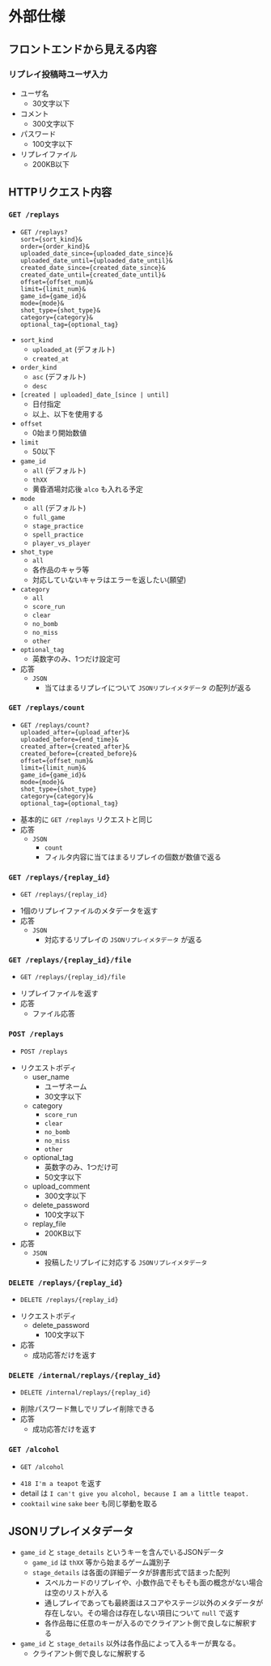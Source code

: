 # 外部仕様

## フロントエンドから見える内容

### リプレイ投稿時ユーザ入力

* ユーザ名
  * 30文字以下
* コメント
  * 300文字以下
* パスワード
  * 100文字以下
* リプレイファイル
  * 200KB以下

## HTTPリクエスト内容

### `GET /replays`

- ```
  GET /replays?
  sort={sort_kind}&
  order={order_kind}&
  uploaded_date_since={uploaded_date_since}&
  uploaded_date_until={uploaded_date_until}&
  created_date_since={created_date_since}&
  created_date_until={created_date_until}&
  offset={offset_num}&
  limit={limit_num}&
  game_id={game_id}&
  mode={mode}&
  shot_type={shot_type}&
  category={category}&
  optional_tag={optional_tag}
  ```
- `sort_kind`
  - `uploaded_at` (デフォルト)
  - `created_at`
- `order_kind`
  - `asc` (デフォルト)
  - `desc`
- `[created | uploaded]_date_[since | until]`
  - 日付指定
  - 以上、以下を使用する
- `offset`
  - 0始まり開始数値
- `limit`
  - 50以下
- `game_id`
  - `all` (デフォルト)
  - `thXX`
  - 黄昏酒場対応後 `alco` も入れる予定
- `mode`
  - `all` (デフォルト)
  - `full_game`
  - `stage_practice`
  - `spell_practice`
  - `player_vs_player`
- `shot_type`
  - `all`
  - 各作品のキャラ等
  - 対応していないキャラはエラーを返したい(願望)
- `category`
  - `all`
  - `score_run`
  - `clear`
  - `no_bomb`
  - `no_miss`
  - `other`
- `optional_tag`
  - 英数字のみ、1つだけ設定可
- 応答
  - `JSON`
    - 当てはまるリプレイについて `JSONリプレイメタデータ` の配列が返る

### `GET /replays/count`

- ```
  GET /replays/count?
  uploaded_after={upload_after}&
  uploaded_before={end_time}&
  created_after={created_after}&
  created_before={created_before}&
  offset={offset_num}&
  limit={limit_num}&
  game_id={game_id}&
  mode={mode}&
  shot_type={shot_type}
  category={category}&
  optional_tag={optional_tag}
  ```
- 基本的に `GET /replays` リクエストと同じ
- 応答
  - `JSON`
    - `count`
    - フィルタ内容に当てはまるリプレイの個数が数値で返る

### `GET /replays/{replay_id}`

- ```
  GET /replays/{replay_id}
  ```
- 1個のリプレイファイルのメタデータを返す
- 応答
  - `JSON`
    - 対応するリプレイの `JSONリプレイメタデータ` が返る

### `GET /replays/{replay_id}/file`

- ```
  GET /replays/{replay_id}/file
  ```
- リプレイファイルを返す
- 応答
  - ファイル応答

### `POST /replays`

- ```
  POST /replays
  ```
- リクエストボディ
  - user_name
    - ユーザネーム
    - 30文字以下
  - category
    - `score_run`
    - `clear`
    - `no_bomb`
    - `no_miss`
    - `other`
  - optional_tag
    - 英数字のみ、1つだけ可
    - 50文字以下
  - upload_comment
    - 300文字以下
  - delete_password
    - 100文字以下
  - replay_file
    - 200KB以下
- 応答
  - `JSON`
    - 投稿したリプレイに対応する `JSONリプレイメタデータ`

### `DELETE /replays/{replay_id}`

- ```
  DELETE /replays/{replay_id}
  ```
- リクエストボディ
  - delete_password
    - 100文字以下
- 応答
  - 成功応答だけを返す


### `DELETE /internal/replays/{replay_id}`

- ```
  DELETE /internal/replays/{replay_id}
  ```
- 削除パスワード無しでリプレイ削除できる
- 応答
  - 成功応答だけを返す

### `GET /alcohol`

- ```
  GET /alcohol
  ```
- `418 I'm a teapot` を返す
- detail は `I can't give you alcohol, because I am a little teapot.`
- `cooktail` `wine` `sake` `beer` も同じ挙動を取る

## JSONリプレイメタデータ
- `game_id` と `stage_details` というキーを含んでいるJSONデータ
  - `game_id` は `thXX` 等から始まるゲーム識別子
  - `stage_details` は各面の詳細データが辞書形式で詰まった配列
    - スペルカードのリプレイや、小数作品でそもそも面の概念がない場合は空のリストが入る
    - 通しプレイであっても最終面はスコアやステージ以外のメタデータが存在しない。その場合は存在しない項目について `null` で返す
    - 各作品毎に任意のキーが入るのでクライアント側で良しなに解釈する
- `game_id` と `stage_details` 以外は各作品によって入るキーが異なる。
  - クライアント側で良しなに解釈する